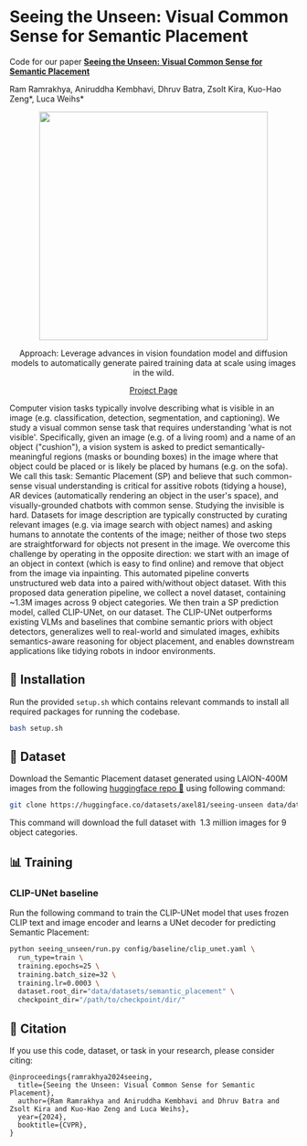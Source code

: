 # Seeing the Unseen: Visual Common Sense for Semantic Placement


Code for our paper **[Seeing the Unseen: Visual Common Sense for Semantic Placement](https://arxiv.org/pdf/2401.07770.pdf)**

Ram Ramrakhya, Aniruddha Kembhavi, Dhruv Batra, Zsolt Kira, Kuo-Hao Zeng*, Luca Weihs*


<p align="center">
  <img src="imgs/idea.gif"  height="400">

  <p align="center">Approach: Leverage advances in vision foundation model and diffusion models to automatically generate paired training data at scale using images in the wild.</p>
</p>

<p align="center">
    <a href="https://ram81.github.io/projects/seeing-unseen.html">Project Page</a>
</p>

Computer vision tasks typically involve describing what is visible in an image (e.g. classification, detection, segmentation, and captioning). We study a visual common sense task that requires understanding 'what is not visible'. Specifically, given an image (e.g. of a living room) and a name of an object ("cushion"), a vision system is asked to predict semantically-meaningful regions (masks or bounding boxes) in the image where that object could be placed or is likely be placed by humans (e.g. on the sofa). We call this task: Semantic Placement (SP) and believe that such common-sense visual understanding is critical for assitive robots (tidying a house), AR devices (automatically rendering an object in the user's space), and visually-grounded chatbots with common sense. Studying the invisible is hard. Datasets for image description are typically constructed by curating relevant images (e.g. via image search with object names) and asking humans to annotate the contents of the image; neither of those two steps are straightforward for objects not present in the image. We overcome this challenge by operating in the opposite direction: we start with an image of an object in context (which is easy to find online) and remove that object from the image via inpainting. This automated pipeline converts unstructured web data into a paired with/without object dataset. With this proposed data generation pipeline, we collect a novel dataset, containing ~1.3M images across 9 object categories. We then train a SP prediction model, called CLIP-UNet, on our dataset. The CLIP-UNet outperforms existing VLMs and baselines that combine semantic priors with object detectors, generalizes well to real-world and simulated images, exhibits semantics-aware reasoning for object placement, and enables downstream applications like tidying robots in indoor environments.


## :hammer: Installation

Run the provided `setup.sh` which contains relevant commands to install all required packages for running the codebase.

```bash
bash setup.sh
```


## :floppy_disk: Dataset

Download the Semantic Placement dataset generated using LAION-400M images from the following [huggingface repo 🤗]() using following command:

```bash
git clone https://huggingface.co/datasets/axel81/seeing-unseen data/datasets/
```

This command will download the full dataset with $~1.3$ million images for $9$ object categories.


## :bar_chart: Training


### CLIP-UNet baseline

Run the following command to train the CLIP-UNet model that uses frozen CLIP text and image encoder and learns a UNet decoder for predicting Semantic Placement:

```bash
python seeing_unseen/run.py config/baseline/clip_unet.yaml \
  run_type=train \
  training.epochs=25 \
  training.batch_size=32 \
  training.lr=0.0003 \
  dataset.root_dir="data/datasets/semantic_placement" \
  checkpoint_dir="/path/to/checkpoint/dir/"
```

<!-- 

## 🎯 Evaluation

### CLIP-UNet

### LLaVA

### LLM + Detector -->


## :pencil: Citation

If you use this code, dataset, or task in your research, please consider citing:

```
@inproceedings{ramrakhya2024seeing,
  title={Seeing the Unseen: Visual Common Sense for Semantic Placement},
  author={Ram Ramrakhya and Aniruddha Kembhavi and Dhruv Batra and Zsolt Kira and Kuo-Hao Zeng and Luca Weihs},
  year={2024},
  booktitle={CVPR},
}
```